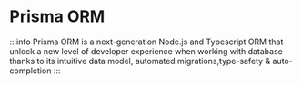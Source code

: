 # Prisma ORM

:::info
Prisma ORM is a next-generation Node.js and Typescript ORM that unlock a new level of developer experience when working with database thanks to its intuitive data model,
automated migrations,type-safety & auto-completion
:::